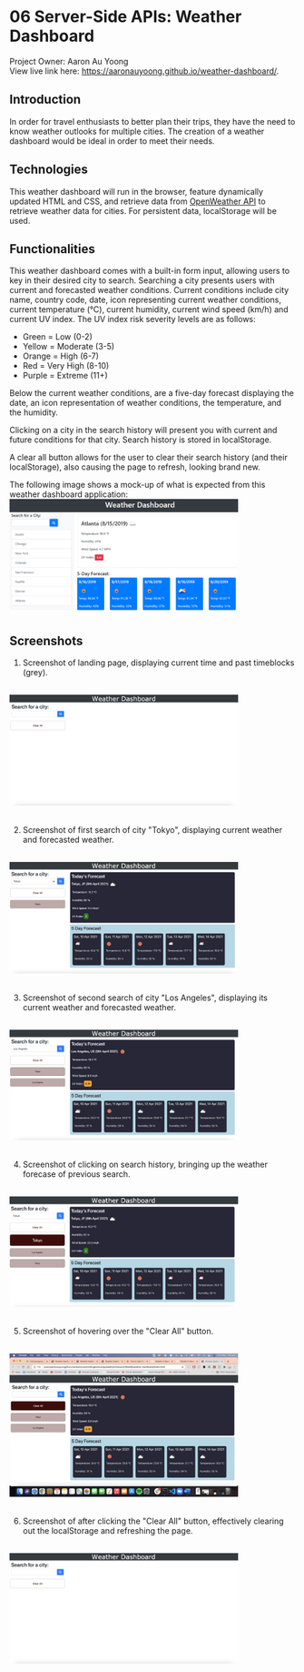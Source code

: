 # 06 Server-Side APIs: Weather Dashboard
Project Owner: Aaron Au Yoong
</br>
View live link here: https://aaronauyoong.github.io/weather-dashboard/.


## Introduction
In order for travel enthusiasts to better plan their trips, they have the need to know weather outlooks for multiple cities. The creation of a weather dashboard would be ideal in order to meet their needs. 

## Technologies
This weather dashboard will run in the browser, feature dynamically updated HTML and CSS, and retrieve data from [OpenWeather API](https://openweathermap.org/api) to retrieve weather data for cities. For persistent data, localStorage will be used. 

## Functionalities
This weather dashboard comes with a built-in form input, allowing users to key in their desired city to search. Searching a city presents users with current and forecasted weather conditions. Current conditions include city name, country code, date, icon representing current weather conditions, current temperature (°C), current humidity, current wind speed (km/h) and current UV index. The UV index risk severity levels are as follows:

- Green = Low (0-2)
- Yellow = Moderate (3-5)
- Orange = High (6-7)
- Red = Very High (8-10)
- Purple = Extreme (11+)

Below the current weather conditions, are a five-day forecast displaying the date, an icon representation of weather conditions, the temperature, and the humidity.

Clicking on a city in the search history will present you with current and future conditions for that city. Search history is stored in localStorage. 

A clear all button allows for the user to clear their search history (and their localStorage), also causing the page to refresh, looking brand new.

The following image shows a mock-up of what is expected from this weather dashboard application: 
</br>
<img src="assets/images/06-server-side-apis-homework-demo.png" width="80%">

## Screenshots

1. Screenshot of landing page,  displaying current time and past timeblocks (grey).
<br>
<img src="assets/images/weatherappscreenshot1.png" width="80%">
<br>
<br>

2. Screenshot of first search of city "Tokyo", displaying current weather and forecasted weather.
<br>
<img src="assets/images/weatherappscreenshot2.png" width="80%">
<br>
<br>

3. Screenshot of second search of city "Los Angeles", displaying its current weather and forecasted weather. 
<br>
<img src="assets/images/weatherappscreenshot3.png" width="80%">
<br>
<br>

4. Screenshot of clicking on search history, bringing up the weather forecase of previous search.
<br>
<img src="assets/images/weatherappscreenshot6.png" width="80%">
<br>
<br>

5. Screenshot of hovering over the "Clear All" button.
<br>
<img src="assets/images/weatherappscreenshot4.png" width="80%">
<br>
<br>

6. Screenshot of after clicking the "Clear All" button, effectively clearing out the localStorage and refreshing the page.
<br>
<img src="assets/images/weatherappscreenshot5.png" width="80%">
<br>
<br>
